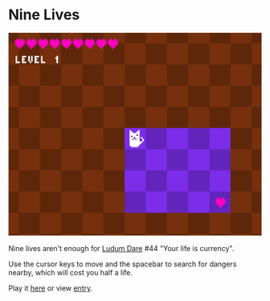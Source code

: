 # Nine Lives

<img src="https://raw.githubusercontent.com/markusfisch/NineLives/gh-pages/screenshot.png" alt="screenshot"/>

Nine lives aren't enough for [Ludum Dare][ldjam] #44
"Your life is currency".

Use the cursor keys to move and the spacebar to search for dangers nearby,
which will cost you half a life.

Play it [here][here] or view [entry][entry].

[ldjam]: http://ldjam.com
[here]: http://hhsw.de/sites/proto/NineLives
[entry]: https://ldjam.com/events/ludum-dare/44/nine-lives
